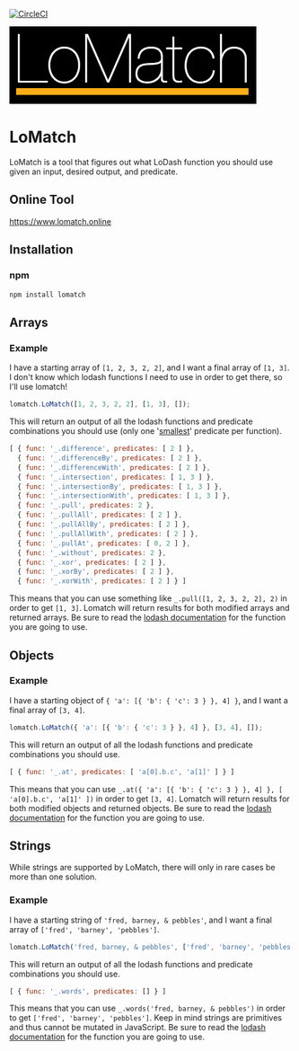 [![CircleCI](https://circleci.com/gh/timendez/lomatch.svg?style=svg&circle-token=49d1bbdea2df1010cd039af572a82adb2f003645)](https://circleci.com/gh/timendez/lomatch)

![LoMatch](./logo.png)

# LoMatch
LoMatch is a tool that figures out what LoDash function you should use given an input, desired output, and predicate.

## Online Tool
https://www.lomatch.online

## Installation
### npm
```
npm install lomatch
```

## Arrays
### Example
I have a starting array of `[1, 2, 3, 2, 2]`, and I want a final array of `[1, 3]`. I don't know which lodash functions I need to use in order to get there, so I'll use lomatch!

```javascript
lomatch.LoMatch([1, 2, 3, 2, 2], [1, 3], []);
```
This will return an output of all the lodash functions and predicate combinations you should use (only one '[smallest](tools/sorting.js#L5)' predicate per function).
```javascript
[ { func: '_.difference', predicates: [ 2 ] },
  { func: '_.differenceBy', predicates: [ 2 ] },
  { func: '_.differenceWith', predicates: [ 2 ] },
  { func: '_.intersection', predicates: [ 1, 3 ] },
  { func: '_.intersectionBy', predicates: [ 1, 3 ] },
  { func: '_.intersectionWith', predicates: [ 1, 3 ] },
  { func: '_.pull', predicates: 2 },
  { func: '_.pullAll', predicates: [ 2 ] },
  { func: '_.pullAllBy', predicates: [ 2 ] },
  { func: '_.pullAllWith', predicates: [ 2 ] },
  { func: '_.pullAt', predicates: [ 0, 2 ] },
  { func: '_.without', predicates: 2 },
  { func: '_.xor', predicates: [ 2 ] },
  { func: '_.xorBy', predicates: [ 2 ] },
  { func: '_.xorWith', predicates: [ 2 ] } ]
```
This means that you can use something like `_.pull([1, 2, 3, 2, 2], 2)` in order to get `[1, 3]`. Lomatch will return results for both modified arrays and returned arrays. Be sure to read the [lodash documentation](https://lodash.com/docs/4.17.5) for the function you are going to use.

## Objects
### Example
I have a starting object of `{ 'a': [{ 'b': { 'c': 3 } }, 4] }`, and I want a final array of `[3, 4]`.

```javascript
lomatch.LoMatch({ 'a': [{ 'b': { 'c': 3 } }, 4] }, [3, 4], []);
```
This will return an output of all the lodash functions and predicate combinations you should use.
```javascript
[ { func: '_.at', predicates: [ 'a[0].b.c', 'a[1]' ] } ]
```
This means that you can use `_.at({ 'a': [{ 'b': { 'c': 3 } }, 4] }, [ 'a[0].b.c', 'a[1]' ])` in order to get `[3, 4]`. Lomatch will return results for both modified objects and returned objects. Be sure to read the [lodash documentation](https://lodash.com/docs/4.17.5) for the function you are going to use.

## Strings
While strings are supported by LoMatch, there will only in rare cases be more than one solution.
### Example
I have a starting string of `'fred, barney, & pebbles'`, and I want a final array of `['fred', 'barney', 'pebbles']`.

```javascript
lomatch.LoMatch('fred, barney, & pebbles', ['fred', 'barney', 'pebbles'], []);
```
This will return an output of all the lodash functions and predicate combinations you should use.
```javascript
[ { func: '_.words', predicates: [] } ]
```
This means that you can use `_.words('fred, barney, & pebbles')` in order to get `['fred', 'barney', 'pebbles']`. Keep in mind strings are primitives and thus cannot be mutated in JavaScript. Be sure to read the [lodash documentation](https://lodash.com/docs/4.17.5) for the function you are going to use.

